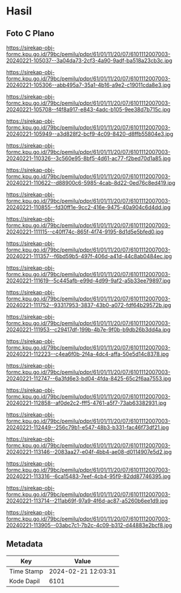 # Hasil

## Foto C Plano

https://sirekap-obj-formc.kpu.go.id/79bc/pemilu/pdpr/61/01/11/20/07/6101112007003-20240221-105037--3a04da73-2cf3-4a90-9adf-ba518a23cb3c.jpg

https://sirekap-obj-formc.kpu.go.id/79bc/pemilu/pdpr/61/01/11/20/07/6101112007003-20240221-105306--abb495a7-35a1-4b16-a9e2-c19011cda8e3.jpg

https://sirekap-obj-formc.kpu.go.id/79bc/pemilu/pdpr/61/01/11/20/07/6101112007003-20240221-105708--f4f8a917-e843-4adc-b105-9ee38d7b715c.jpg

https://sirekap-obj-formc.kpu.go.id/79bc/pemilu/pdpr/61/01/11/20/07/6101112007003-20240221-105949--a3d828f2-bcf9-4c09-8420-d8ffb55804e3.jpg

https://sirekap-obj-formc.kpu.go.id/79bc/pemilu/pdpr/61/01/11/20/07/6101112007003-20240221-110326--3c560e95-8bf5-4d61-ac77-f2bed70d1a85.jpg

https://sirekap-obj-formc.kpu.go.id/79bc/pemilu/pdpr/61/01/11/20/07/6101112007003-20240221-110622--d88900c6-5985-4cab-8d22-0ed76c8ed419.jpg

https://sirekap-obj-formc.kpu.go.id/79bc/pemilu/pdpr/61/01/11/20/07/6101112007003-20240221-110855--fd30ff1e-9cc2-416e-9475-40a904c6d4dd.jpg

https://sirekap-obj-formc.kpu.go.id/79bc/pemilu/pdpr/61/01/11/20/07/6101112007003-20240221-111115--c40ff74c-865f-4f74-9195-8d1d5e5bfed0.jpg

https://sirekap-obj-formc.kpu.go.id/79bc/pemilu/pdpr/61/01/11/20/07/6101112007003-20240221-111357--f6bd59b5-497f-406d-a41d-44c8ab0484ec.jpg

https://sirekap-obj-formc.kpu.go.id/79bc/pemilu/pdpr/61/01/11/20/07/6101112007003-20240221-111619--5c445afb-e99d-4d99-9af2-a5b33ee79897.jpg

https://sirekap-obj-formc.kpu.go.id/79bc/pemilu/pdpr/61/01/11/20/07/6101112007003-20240221-111752--93317953-3837-43b0-a072-fdf64b29572b.jpg

https://sirekap-obj-formc.kpu.go.id/79bc/pemilu/pdpr/61/01/11/20/07/6101112007003-20240221-111953--c29417df-199b-4b7e-9f0b-b9db26b3dd4a.jpg

https://sirekap-obj-formc.kpu.go.id/79bc/pemilu/pdpr/61/01/11/20/07/6101112007003-20240221-112223--c4ea6f0b-2f4a-4dc4-affa-50e5d14c8378.jpg

https://sirekap-obj-formc.kpu.go.id/79bc/pemilu/pdpr/61/01/11/20/07/6101112007003-20240221-112747--6a3fd6e3-bd04-4fda-8425-65c2f6aa7553.jpg

https://sirekap-obj-formc.kpu.go.id/79bc/pemilu/pdpr/61/01/11/20/07/6101112007003-20240221-112858--af0de2c2-fff5-4761-a5f7-73ab63382931.jpg

https://sirekap-obj-formc.kpu.go.id/79bc/pemilu/pdpr/61/01/11/20/07/6101112007003-20240221-112449--256c79b1-e547-48b3-b331-fac46f73df21.jpg

https://sirekap-obj-formc.kpu.go.id/79bc/pemilu/pdpr/61/01/11/20/07/6101112007003-20240221-113146--2083aa27-e04f-4bb4-ae08-d0114907e5d2.jpg

https://sirekap-obj-formc.kpu.go.id/79bc/pemilu/pdpr/61/01/11/20/07/6101112007003-20240221-113316--6ca15483-7eef-4cb4-95f9-82dd87746395.jpg

https://sirekap-obj-formc.kpu.go.id/79bc/pemilu/pdpr/61/01/11/20/07/6101112007003-20240221-113714--211ab69f-97a9-4f6d-ac87-a5260b6ee1d9.jpg

https://sirekap-obj-formc.kpu.go.id/79bc/pemilu/pdpr/61/01/11/20/07/6101112007003-20240221-113905--03abc7c1-7b2c-4c09-b312-d44883e2bcf8.jpg


## Metadata

| Key        | Value               |
| ---------- | ------------------- |
| Time Stamp | 2024-02-21 12:03:31 |
| Kode Dapil | 6101                |



